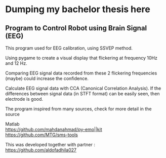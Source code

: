 # Dumping my bachelor thesis here

## Program to Control Robot using Brain Signal (EEG)

This program used for EEG calibration, using SSVEP method.

Using pygame to create a visual display that flickering at frequency 10Hz and 12 Hz.

Comparing EEG signal data recorded from these 2 flickering frequencies (maybe) could increase the confidence.

Calculate EEG signal data with CCA (Canonical Correlation Analysis). If the differences between signal data (in STFT format) can be easily seen, then electrode is good.

The program inspired from many sources, check for more detail in the source

Matlab  
https://github.com/mahdanahmad/py-emo||kit  
https://github.com/MTG/sms-tools  


This was developed together with partner : https://github.com/aldofadhila027
